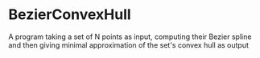 # BezierConvexHull
A program taking a set of N points as input, computing their Bezier spline and then giving minimal approximation of the set's convex hull as output
